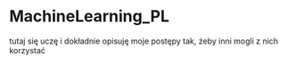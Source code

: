 # MachineLearning_PL
tutaj się uczę i dokładnie opisuję moje postępy tak, żeby inni mogli z nich korzystać
